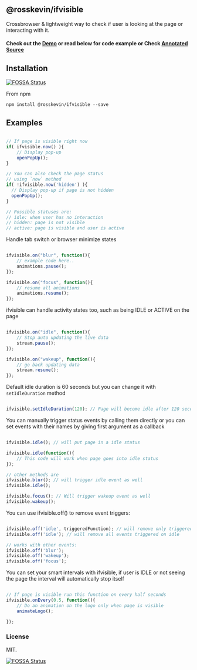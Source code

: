@rosskevin/ifvisible
------------

Crossbrowser & lightweight way to check if user is looking at the page or interacting with it.

#### Check out the [Demo](http://rosskevin.github.com/ifvisible/demo.html) or read below for code example or Check [Annotated Source](http://rosskevin.github.com/ifvisible/docs/ifvisible.html)


## Installation
[![FOSSA Status](https://app.fossa.io/api/projects/git%2Bgithub.com%2Frosskevin%2Fifvisible.js.svg?type=shield)](https://app.fossa.io/projects/git%2Bgithub.com%2Frosskevin%2Fifvisible.js?ref=badge_shield)

From npm
```
npm install @rosskevin/ifvisible --save
```

## Examples

```javascript

// If page is visible right now
if( ifvisible.now() ){
	// Display pop-up
	openPopUp();
}

// You can also check the page status
// using `now` method
if( !ifvisible.now('hidden') ){
  // Display pop-up if page is not hidden
  openPopUp();
}

// Possible statuses are:
// idle: when user has no interaction
// hidden: page is not visible
// active: page is visible and user is active

```

Handle tab switch or browser minimize states

```javascript

ifvisible.on("blur", function(){
	// example code here..
	animations.pause();
});

ifvisible.on("focus", function(){
	// resume all animations
	animations.resume();
});

```

ifvisible can handle activity states too, such as being IDLE or ACTIVE on the page

```javascript

ifvisible.on("idle", function(){
	// Stop auto updating the live data
	stream.pause();
});

ifvisible.on("wakeup", function(){
	// go back updating data
	stream.resume();
});

```

Default idle duration is 60 seconds but you can change it with `setIdleDuration` method

```javascript

ifvisible.setIdleDuration(120); // Page will become idle after 120 seconds

```

You can manually trigger status events by calling them directly or you can set events with their names by giving first argument as a callback

```javascript

ifvisible.idle(); // will put page in a idle status

ifvisible.idle(function(){
	// This code will work when page goes into idle status
});

// other methods are
ifvisible.blur(); // will trigger idle event as well
ifvisible.idle();

ifvisible.focus(); // Will trigger wakeup event as well
ifvisible.wakeup();
```

You can use ifvisible.off() to remove event triggers:

```javascript

ifvisible.off('idle', triggeredFunction); // will remove only triggeredFunction from being tiggered on idle
ifvisible.off('idle'); // will remove all events triggered on idle

// works with other events:
ifvisible.off('blur');
ifvisible.off('wakeup');
ifvisible.off('focus');

```

You can set your smart intervals with ifvisible, if user is IDLE or not seeing the page the interval will automatically stop itself

```javascript

// If page is visible run this function on every half seconds
ifvisible.onEvery(0.5, function(){
    // Do an animation on the logo only when page is visible
	animateLogo();

});

```

### License
MIT.


[![FOSSA Status](https://app.fossa.io/api/projects/git%2Bgithub.com%2Frosskevin%2Fifvisible.js.svg?type=large)](https://app.fossa.io/projects/git%2Bgithub.com%2Frosskevin%2Fifvisible.js?ref=badge_large)
